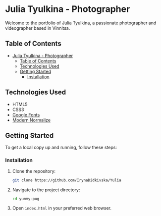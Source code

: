 # Julia Tyulkina - Photographer

Welcome to the portfolio of Julia Tyulkina, a passionate photographer and videographer based in Vinnitsa.

## Table of Contents

- [Julia Tyulkina - Photographer](#julia-tyulkina---photographer)
  - [Table of Contents](#table-of-contents)
  - [Technologies Used](#technologies-used)
  - [Getting Started](#getting-started)
    - [Installation](#installation)

## Technologies Used

- HTML5
- CSS3
- [Google Fonts](https://fonts.googleapis.com/)
- [Modern Normalize](https://cdnjs.cloudflare.com/ajax/libs/modern-normalize/1.1.0/modern-normalize.min.css)

## Getting Started

To get a local copy up and running, follow these steps:

### Installation

1. Clone the repository:
   ```bash
   git clone https://github.com/IrynaDidkivska/Yulia
   ```
2. Navigate to the project directory:
   ```bash
   cd yummy-pug
   ```
3. Open `index.html` in your preferred web browser.
